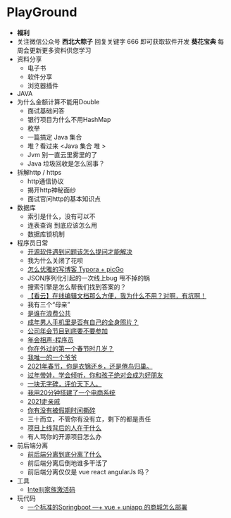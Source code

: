 # PlayGround
- **福利**
- 关注微信公众号 **西北大粽子** 回复关键字 666 即可获取软件开发 **葵花宝典** 每周会更新更多资料供您学习
- 资料分享
  - 电子书
  - 软件分享
  - 浏览器插件
- JAVA
- 为什么金额计算不能用Double
    - 面试基础问答
    - 银行项目为什么不用HashMap
    - 枚举
    - 一篇搞定 Java 集合
    - 堆？看过来 <Java 集合 堆 >
    - Jvm 别一直云里雾里的了
    - Java 垃圾回收是怎么回事？
- 拆解http / https
  - http通信协议
  - 揭开http神秘面纱
  - 面试官问http的基本知识点
- 数据库
  - 索引是什么，没有可以不
  - 连表查询 到底应该怎么用
  - 数据库锁机制
- 程序员日常
    - [开源软件遇到问题该怎么提问才能解决](https://mp.weixin.qq.com/s/-ltoJWH7Iatwg8V5ydgaXA)
    - 我为什么关闭了花呗
    - [怎么优雅的写博客 Typora + picGo](https://mp.weixin.qq.com/s/KgtAJ4C13FHMQriXk4aIng)
    - JSON序列化引起的一次线上bug 甩不掉的锅
    - 搜索引擎是怎么帮我们找到答案的？
    - [【看云】在线编辑文档那么方便，我为什么不用？对啊，有坑啊！](https://mp.weixin.qq.com/s/WHwsyJ1fsFA1AC0jR3C2FQ)
    - 我有三个“母亲”
    - [是谁在浪费公共](https://mp.weixin.qq.com/s/20_izEv9WtIn12bCO95GjA)
    - [成年男人手机里是否有自己的全身照片？](https://mp.weixin.qq.com/s/N0J_HlPqqbwNCn1f-n4rog)
    - [公司年会节目到底要不要参加](https://mp.weixin.qq.com/s/8ZbSFDO9luRLS83qjmwbdw)
    - [年会相声-程序员](https://mp.weixin.qq.com/s/gJ582Uq5HLyGqEoG4SbhCw)
    - [你在外过的第一个春节时几岁？](https://mp.weixin.qq.com/s/ALipofE4zYQkneQIyU016g)
    - [我唯一的一个爷爷](https://mp.weixin.qq.com/s/fWzD_-bx4JGrEOexRzFIMg)
    - [2021年春节，你是衣锦还乡，还是倦鸟归巢。](https://mp.weixin.qq.com/s/ZZRc4_cZZ1Ozq3LZu4CFSQ)
    - [过年带娃，学会倾听，你和孩子绝对会成为好朋友](https://mp.weixin.qq.com/s/LZGpO-DvGteVN4AwBuqlVA)
    - [一块无字碑，评价天下人。](https://mp.weixin.qq.com/s/lDaBLoYX71Six9XALtikfg)
    - [我用20分钟搭建了一个电商系统](https://mp.weixin.qq.com/s/E6k_UU3Nx3-x6KegwO2DsA)
    - [2021走亲戚](https://mp.weixin.qq.com/s/SuujF-YCZczsT6uDLeONPw)
    - [你有没有被假期时间撕碎](https://mp.weixin.qq.com/s/OVgLsKN8n3mKsrqe3Q9IgA)
    - 三十而立，不管你有没有立，剩下的都是责任
    - [项目上线背后的人在干什么](https://mp.weixin.qq.com/s/M9QOxWxfprhuxtUOYr6ySw)
    - 有人骂你的开源项目怎么办
- 前后端分离
    - [前后端分离到底分离了什么](https://mp.weixin.qq.com/s/2cUQlbakZNDQhtkBq8D_2g)
    - 前后端分离后倒地谁多干活了
    - 前后端分离仅仅是 vue react angularJs 吗？
- 工具
    - [Intellij家族激活码](https://mp.weixin.qq.com/s/gtqT47LQLZPG0rcfGWfKNQ)
- 玩代码
    - [一个标准的Springboot —+ vue + uniapp 的商城怎么部署](https://mp.weixin.qq.com/s/eFTr3-3w_5vA5veCdyCzZw)


